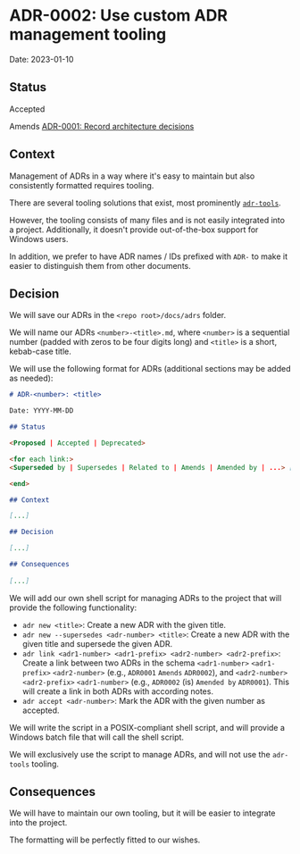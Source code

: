 # ADR-0002: Use custom ADR management tooling

Date: 2023-01-10

## Status

Accepted

Amends [ADR-0001: Record architecture decisions
](0001-record-architecture-decisions.md)

## Context
<!-- The issue motivating this decision, and any context that influences or constrains the decision. -->

Management of ADRs in a way where it's easy to maintain but also consistently formatted requires tooling.

There are several tooling solutions that exist, most prominently [`adr-tools`](https://github.com/npryce/adr-tools/).

However, the tooling consists of many files and is not easily integrated into a project. Additionally, it doesn't provide out-of-the-box support for Windows users.

In addition, we prefer to have ADR names / IDs prefixed with `ADR-` to make it easier to distinguish them from other documents.

## Decision
<!-- The change that we're proposing or have agreed to implement. -->

We will save our ADRs in the `<repo root>/docs/adrs` folder.

We will name our ADRs `<number>-<title>.md`, where `<number>` is a sequential number (padded with zeros to be four digits long) and `<title>` is a short, kebab-case title.

We will use the following format for ADRs (additional sections may be added as needed):

```markdown
# ADR-<number>: <title>

Date: YYYY-MM-DD

## Status

<Proposed | Accepted | Deprecated>

<for each link:>
<Superseded by | Supersedes | Related to | Amends | Amended by | ...> [ADR-<number>: <title>](<filename>.md)

<end>

## Context

[...]

## Decision

[...]

## Consequences
    
[...]
```

We will add our own shell script for managing ADRs to the project that will provide the following functionality:

- `adr new <title>`: Create a new ADR with the given title.
- `adr new --supersedes <adr-number> <title>`: Create a new ADR with the given title and supersede the given ADR.
- `adr link <adr1-number> <adr1-prefix> <adr2-number> <adr2-prefix>`: Create a link between two ADRs in the schema `<adr1-number>` `<adr1-prefix>` `<adr2-number>` (e.g., `ADR0001` `Amends` `ADR0002`), and `<adr2-number>` `<adr2-prefix>` `<adr1-number>` (e.g., `ADR0002` (is) `Amended by` `ADR0001`). This will create a link in both ADRs with according notes.
- `adr accept <adr-number>`: Mark the ADR with the given number as accepted.

We will write the script in a POSIX-compliant shell script, and will provide a Windows batch file that will call the shell script.

We will exclusively use the script to manage ADRs, and will not use the `adr-tools` tooling.

## Consequences
<!-- What becomes easier or more difficult to do and any risks introduced by the change that will need to be mitigated. -->

We will have to maintain our own tooling, but it will be easier to integrate into the project.

The formatting will be perfectly fitted to our wishes.

